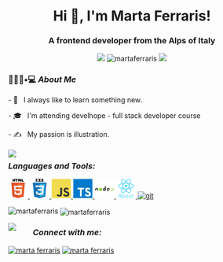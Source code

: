 <h1 align="center">Hi 👋, I'm Marta Ferraris!</h1>
<h3 align="center">A frontend developer from the Alps of Italy</h3>
<p align="center"> <img src="https://media.giphy.com/media/VgCDAzcKvsR6OM0uWg/giphy.gif" width="50"/> <img src="https://komarev.com/ghpvc/?username=martaferraris&label=Profile%20views&color=0e75b6&style=flat" alt="martaferraris" /> <img src="https://media.giphy.com/media/VgCDAzcKvsR6OM0uWg/giphy.gif" width="50"/> </p>

<h3> 👩🏻‍🦰•💻 <i>About Me </i></h3>


<span>- 🤔 &nbsp; I always like to learn something new.</span>

<span>- 🎓 &nbsp; I'm attending develhope - full stack developer course</span>

<span>- ✍️ &nbsp; My passion is illustration.</span>
<br></br>
<img align="left" src="https://media.giphy.com/media/VgCDAzcKvsR6OM0uWg/giphy.gif" width="50"><h3 align="left"><i>Languages and Tools:</i></h3>
<p align="left"> 
  <a href="https://www.w3.org/html/" target="_blank" rel="noreferrer"> <img src="https://raw.githubusercontent.com/devicons/devicon/master/icons/html5/html5-original-wordmark.svg" alt="html5" width="40" height="40"/> </a>
  <a href="https://www.w3schools.com/css/" target="_blank" rel="noreferrer"> <img src="https://raw.githubusercontent.com/devicons/devicon/master/icons/css3/css3-original-wordmark.svg" alt="css3" width="40" height="40"/> </a> 
  <a href="https://developer.mozilla.org/en-US/docs/Web/JavaScript" target="_blank" rel="noreferrer"> <img src="https://raw.githubusercontent.com/devicons/devicon/master/icons/javascript/javascript-original.svg" alt="javascript" width="40" height="40"/> </a> 
  <a href="https://www.typescriptlang.org/" target="_blank" rel="noreferrer"> <img src="https://raw.githubusercontent.com/devicons/devicon/master/icons/typescript/typescript-original.svg" alt="typescript" width="40" height="40"/> </a>
  <a href="https://nodejs.org" target="_blank" rel="noreferrer"> <img src="https://raw.githubusercontent.com/devicons/devicon/master/icons/nodejs/nodejs-original-wordmark.svg" alt="nodejs" width="40" height="40"/> </a> 
  <a href="https://reactjs.org/" target="_blank" rel="noreferrer"> <img src="https://raw.githubusercontent.com/devicons/devicon/master/icons/react/react-original-wordmark.svg" alt="react" width="40" height="40"/> </a> 
  <a href="https://git-scm.com/" target="_blank" rel="noreferrer"> <img src="https://www.vectorlogo.zone/logos/git-scm/git-scm-icon.svg" alt="git" width="40" height="40"/> </a> 
</p>

<p><img align="left" src="https://github-readme-stats.vercel.app/api/top-langs?username=martaferraris&show_icons=true&locale=en&layout=compact" alt="martaferraris" /></p>

<p>&nbsp;<img align="center" src="https://github-readme-stats.vercel.app/api?username=martaferraris&show_icons=true&locale=en" alt="martaferraris" /></p>

<img align="left" src="https://media.giphy.com/media/VgCDAzcKvsR6OM0uWg/giphy.gif" width="50"><h3 align="left"><i>Connect with me:</i></h3>
<p align="left">
<a href="https://linkedin.com/in/marta ferraris" target="blank"><img align="center" src="https://raw.githubusercontent.com/rahuldkjain/github-profile-readme-generator/master/src/images/icons/Social/linked-in-alt.svg" alt="marta ferraris" height="30" width="40" /></a>
<a href="https://fb.com/marta ferraris" target="blank"><img align="center" src="https://raw.githubusercontent.com/rahuldkjain/github-profile-readme-generator/master/src/images/icons/Social/facebook.svg" alt="marta ferraris" height="30" width="40" /></a>
</p>

